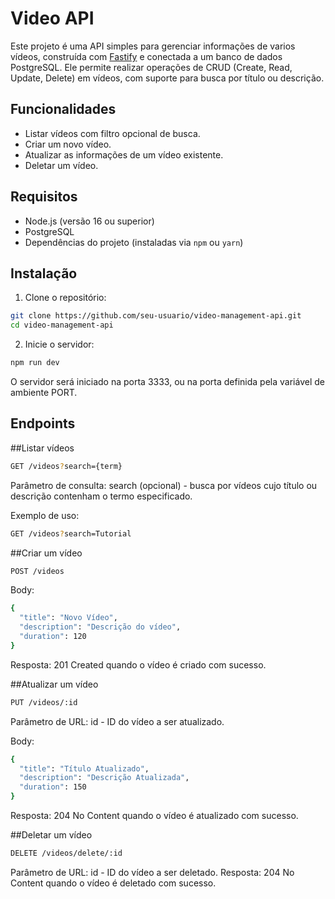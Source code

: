# Video API

Este projeto é uma API simples para gerenciar informações de varios vídeos, construída com [Fastify](https://www.fastify.io/) e conectada a um banco de dados PostgreSQL. Ele permite realizar operações de CRUD (Create, Read, Update, Delete) em vídeos, com suporte para busca por título ou descrição.

## Funcionalidades

- Listar vídeos com filtro opcional de busca.
- Criar um novo vídeo.
- Atualizar as informações de um vídeo existente.
- Deletar um vídeo.

## Requisitos

- Node.js (versão 16 ou superior)
- PostgreSQL
- Dependências do projeto (instaladas via `npm` ou `yarn`)

## Instalação

1. Clone o repositório:

```bash
git clone https://github.com/seu-usuario/video-management-api.git
cd video-management-api
````

2. Inicie o servidor:
```bash
npm run dev
```

O servidor será iniciado na porta 3333, ou na porta definida pela variável de ambiente PORT.

## Endpoints

##Listar vídeos

```bash
GET /videos?search={term}
```

Parâmetro de consulta: search (opcional) - busca por vídeos cujo título ou descrição contenham o termo especificado.

Exemplo de uso:

```bash
GET /videos?search=Tutorial
```

##Criar um vídeo

```bash
POST /videos
```


Body:
```bash
{
  "title": "Novo Vídeo",
  "description": "Descrição do vídeo",
  "duration": 120
}
```

Resposta: 201 Created quando o vídeo é criado com sucesso.

##Atualizar um vídeo

```bash
PUT /videos/:id
```


Parâmetro de URL: id - ID do vídeo a ser atualizado.

Body:

```bash
{
  "title": "Título Atualizado",
  "description": "Descrição Atualizada",
  "duration": 150
}
```

Resposta: 204 No Content quando o vídeo é atualizado com sucesso.

##Deletar um vídeo

```bash
DELETE /videos/delete/:id
```

Parâmetro de URL: id - ID do vídeo a ser deletado.
Resposta: 204 No Content quando o vídeo é deletado com sucesso.



